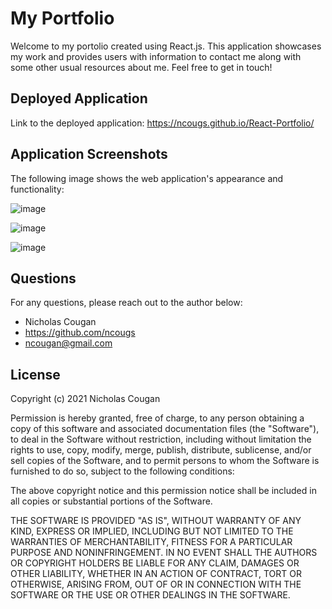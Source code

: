 # My Portfolio
Welcome to my portolio created using React.js. This application showcases my work and provides users with information to contact me along with some other usual resources about me. Feel free to get in touch!

## Deployed Application

Link to the deployed application: https://ncougs.github.io/React-Portfolio/

## Application Screenshots

The following image shows the web application's appearance and functionality:

![image](https://user-images.githubusercontent.com/84214872/136717598-f8661faf-c9ed-4b99-a8d7-13584e733ebd.png)

![image](https://user-images.githubusercontent.com/84214872/136717604-25477d8d-2674-4cc3-a210-3c6440fdb63c.png)

![image](https://user-images.githubusercontent.com/84214872/136717615-cf6b75b5-ccc6-4dd2-9fb9-d7dbbf4522ea.png)

## Questions

For any questions, please reach out to the author below: 

* Nicholas Cougan
* https://github.com/ncougs
* ncougan@gmail.com

## License

Copyright (c) 2021 Nicholas Cougan

Permission is hereby granted, free of charge, to any person obtaining a copy
of this software and associated documentation files (the "Software"), to deal
in the Software without restriction, including without limitation the rights
to use, copy, modify, merge, publish, distribute, sublicense, and/or sell
copies of the Software, and to permit persons to whom the Software is
furnished to do so, subject to the following conditions:

The above copyright notice and this permission notice shall be included in all
copies or substantial portions of the Software.

THE SOFTWARE IS PROVIDED "AS IS", WITHOUT WARRANTY OF ANY KIND, EXPRESS OR
IMPLIED, INCLUDING BUT NOT LIMITED TO THE WARRANTIES OF MERCHANTABILITY,
FITNESS FOR A PARTICULAR PURPOSE AND NONINFRINGEMENT. IN NO EVENT SHALL THE
AUTHORS OR COPYRIGHT HOLDERS BE LIABLE FOR ANY CLAIM, DAMAGES OR OTHER
LIABILITY, WHETHER IN AN ACTION OF CONTRACT, TORT OR OTHERWISE, ARISING FROM,
OUT OF OR IN CONNECTION WITH THE SOFTWARE OR THE USE OR OTHER DEALINGS IN THE
SOFTWARE.
